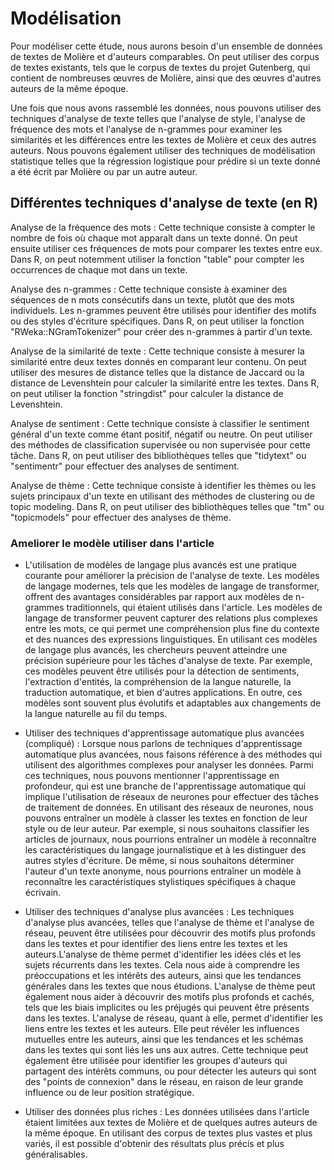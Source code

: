 # Modélisation

Pour modéliser cette étude, nous aurons besoin d'un ensemble de données de
textes de Molière et d'auteurs comparables. On peut utiliser des corpus de
textes existants, tels que le corpus de textes du projet Gutenberg, qui contient
de nombreuses œuvres de Molière, ainsi que des œuvres d'autres auteurs de la
même époque.

Une fois que nous avons rassemblé les données, nous pouvons utiliser des
techniques d'analyse de texte telles que l'analyse de style, l'analyse de
fréquence des mots et l'analyse de n-grammes pour examiner les similarités et
les différences entre les textes de Molière et ceux des autres auteurs. Nous
pouvons également utiliser des techniques de modélisation statistique telles que
la régression logistique pour prédire si un texte donné a été écrit par Molière
ou par un autre auteur.

## Différentes techniques d'analyse de texte (en R)

Analyse de la fréquence des mots : Cette technique consiste à compter le nombre
de fois où chaque mot apparaît dans un texte donné. On peut ensuite utiliser ces
fréquences de mots pour comparer les textes entre eux. Dans R, on peut notemment
utiliser la fonction "table" pour compter les occurrences de chaque mot dans un
texte.

Analyse des n-grammes : Cette technique consiste à examiner des séquences de n
mots consécutifs dans un texte, plutôt que des mots individuels. Les n-grammes
peuvent être utilisés pour identifier des motifs ou des styles d'écriture
spécifiques. Dans R, on peut utiliser la fonction "RWeka::NGramTokenizer" pour
créer des n-grammes à partir d'un texte.

Analyse de la similarité de texte : Cette technique consiste à mesurer la
similarité entre deux textes donnés en comparant leur contenu. On peut utiliser
des mesures de distance telles que la distance de Jaccard ou la distance de
Levenshtein pour calculer la similarité entre les textes. Dans R, on peut
utiliser la fonction "stringdist" pour calculer la distance de Levenshtein.

Analyse de sentiment : Cette technique consiste à classifier le sentiment
général d'un texte comme étant positif, négatif ou neutre. On peut utiliser des
méthodes de classification supervisée ou non supervisée pour cette tâche.  Dans
R, on peut utiliser des bibliothèques telles que "tidytext" ou "sentimentr" pour
effectuer des analyses de sentiment.

Analyse de thème : Cette technique consiste à identifier les thèmes ou les
sujets principaux d'un texte en utilisant des méthodes de clustering ou de topic
modeling. Dans R, on peut utiliser des bibliothèques telles que "tm" ou
"topicmodels" pour effectuer des analyses de thème.

### Ameliorer le modèle utiliser dans l'article

- L'utilisation de modèles de langage plus avancés est une pratique courante
pour améliorer la précision de l'analyse de texte. Les modèles de langage
modernes, tels que les modèles de langage de transformer, offrent des avantages
considérables par rapport aux modèles de n-grammes traditionnels, qui étaient
utilisés dans l'article. Les modèles de langage de transformer peuvent capturer
des relations plus complexes entre les mots, ce qui permet une compréhension
plus fine du contexte et des nuances des expressions linguistiques.  En
utilisant ces modèles de langage plus avancés, les chercheurs peuvent atteindre
une précision supérieure pour les tâches d'analyse de texte. Par exemple, ces
modèles peuvent être utilisés pour la détection de sentiments, l'extraction
d'entités, la compréhension de la langue naturelle, la traduction automatique,
et bien d'autres applications. En outre, ces modèles sont souvent plus évolutifs
et adaptables aux changements de la langue naturelle au fil du temps.

- Utiliser des techniques d'apprentissage automatique plus avancées (compliqué)
: Lorsque nous parlons de techniques d'apprentissage automatique plus avancées,
nous faisons référence à des méthodes qui utilisent des algorithmes complexes
pour analyser les données. Parmi ces techniques, nous pouvons mentionner
l'apprentissage en profondeur, qui est une branche de l'apprentissage
automatique qui implique l'utilisation de réseaux de neurones pour effectuer des
tâches de traitement de données.  En utilisant des réseaux de neurones, nous
pouvons entraîner un modèle à classer les textes en fonction de leur style ou de
leur auteur. Par exemple, si nous souhaitons classifier les articles de
journaux, nous pourrions entraîner un modèle à reconnaître les caractéristiques
du langage journalistique et à les distinguer des autres styles d'écriture. De
même, si nous souhaitons déterminer l'auteur d'un texte anonyme, nous pourrions
entraîner un modèle à reconnaître les caractéristiques stylistiques spécifiques
à chaque écrivain.

- Utiliser des techniques d'analyse plus avancées : Les techniques d'analyse
plus avancées, telles que l'analyse de thème et l'analyse de réseau, peuvent
être utilisées pour découvrir des motifs plus profonds dans les textes et pour
identifier des liens entre les textes et les auteurs.L'analyse de thème permet
d'identifier les idées clés et les sujets récurrents dans les textes. Cela nous
aide à comprendre les préoccupations et les intérêts des auteurs, ainsi que les
tendances générales dans les textes que nous étudions. L'analyse de thème peut
également nous aider à découvrir des motifs plus profonds et cachés, tels que
les biais implicites ou les préjugés qui peuvent être présents dans les textes.
L'analyse de réseau, quant à elle, permet d'identifier les liens entre les
textes et les auteurs. Elle peut révéler les influences mutuelles entre les
auteurs, ainsi que les tendances et les schémas dans les textes qui sont liés
les uns aux autres. Cette technique peut également être utilisée pour identifier
les groupes d'auteurs qui partagent des intérêts communs, ou pour détecter les
auteurs qui sont des "points de connexion" dans le réseau, en raison de leur
grande influence ou de leur position stratégique.

- Utiliser des données plus riches : Les données utilisées dans l'article
étaient limitées aux textes de Molière et de quelques autres auteurs de la même
époque.  En utilisant des corpus de textes plus vastes et plus variés, il est
possible d'obtenir des résultats plus précis et plus généralisables.
